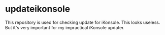 # updateikonsole
This repository is used for checking update for iKonsole.
This looks useless. But it's very important for my impractical
iKonsole updater.
